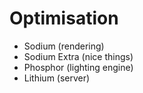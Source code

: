 # Optimisation
- Sodium (rendering)
- Sodium Extra (nice things)
- Phosphor (lighting engine)
- Lithium (server)
